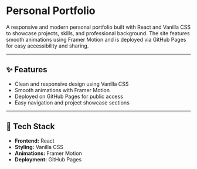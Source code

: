 # Personal Portfolio

A responsive and modern personal portfolio built with React and Vanilla CSS to showcase projects, skills, and professional background. The site features smooth animations using Framer Motion and is deployed via GitHub Pages for easy accessibility and sharing.

---

## ✨ Features

-  Clean and responsive design using Vanilla CSS
-  Smooth animations with Framer Motion
-  Deployed on GitHub Pages for public access
-  Easy navigation and project showcase sections

---

## 🧰 Tech Stack

- **Frontend:** React
- **Styling:** Vanilla CSS
- **Animations:** Framer Motion
- **Deployment:** GitHub Pages

